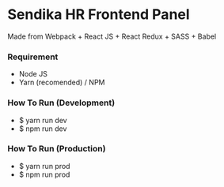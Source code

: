 # Sendika HR Frontend Panel
Made from Webpack + React JS + React Redux + SASS + Babel



### Requirement
- Node JS
- Yarn (recomended) / NPM



### How To Run (Development)
- $ yarn run dev
- $ npm run dev



### How To Run (Production)
- $ yarn run prod
- $ npm run prod
